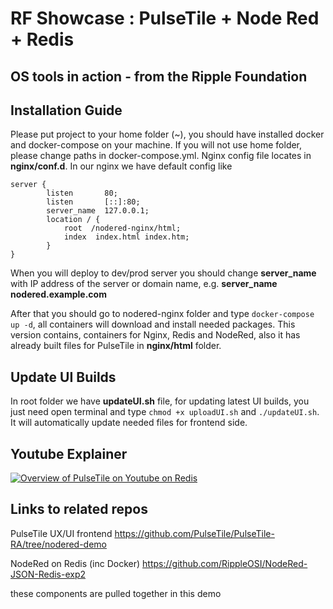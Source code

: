 # RF Showcase : PulseTile + Node Red  + Redis 
## OS tools in action - from the Ripple Foundation





## Installation Guide
Please put project to your home folder (~), you should have installed docker and docker-compose on your machine.
If you will not use home folder, please change paths in docker-compose.yml. Nginx config file locates in **nginx/conf.d**.
In our nginx we have default config like 
``` 
server {
        listen       80;
        listen       [::]:80;
        server_name  127.0.0.1;
        location / {
            root  /nodered-nginx/html;
            index  index.html index.htm;
        }
}
```
When you will deploy to dev/prod server you should change **server_name** with IP address of the server or domain name, e.g. **server_name nodered.example.com**

After that you should go to nodered-nginx folder and type ``` docker-compose up -d ```, all containers will download and install needed packages.
This version contains, containers for Nginx, Redis and NodeRed, also it has already built files for PulseTile in **nginx/html** folder. 

## Update UI Builds
In root folder we have **updateUI.sh** file, for updating latest UI builds, you just need open terminal and type ``` chmod +x uploadUI.sh ``` and  ```./updateUI.sh```. It will automatically update needed files for frontend side. 

## Youtube Explainer

[![Overview of PulseTile on Youtube on Redis](https://img.youtube.com/vi/SYcUhV7Hshw/0.jpg)](https://www.youtube.com/watch?v=SYcUhV7Hshw)

## Links to related repos

PulseTile UX/UI frontend 
https://github.com/PulseTile/PulseTile-RA/tree/nodered-demo

NodeRed on Redis (inc Docker)
https://github.com/RippleOSI/NodeRed-JSON-Redis-exp2

these components are pulled together in this demo



